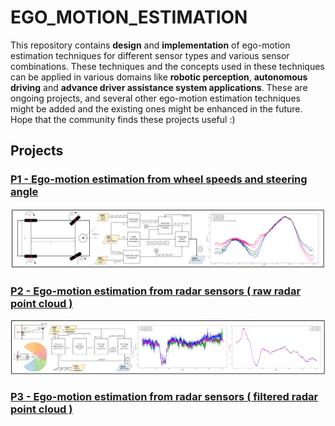 # EGO_MOTION_ESTIMATION
This repository contains **design** and **implementation** of ego-motion estimation techniques for different sensor types and various sensor combinations. These techniques and the concepts used in these techniques can be applied in various domains like **robotic perception**, **autonomous driving** and **advance driver assistance system applications**. These are ongoing projects, and several other ego-motion estimation techniques might be added and the existing ones might be enhanced in the future. Hope that the community finds these projects useful :)

## Projects

### [P1 - Ego-motion estimation from wheel speeds and steering angle](https://github.com/UditBhaskar19/EGO_MOTION_ESTIMATION/tree/main/1_egomotion_wheel_speed)
[![](https://github.com/UditBhaskar19/EGO_MOTION_ESTIMATION/blob/main/readme_artifacts/P1_cover_img.PNG)](https://github.com/UditBhaskar19/EGO_MOTION_ESTIMATION/tree/main/1_egomotion_wheel_speed)

### [P2 - Ego-motion estimation from radar sensors ( raw radar point cloud )](https://github.com/UditBhaskar19/EGO_MOTION_ESTIMATION/tree/main/1_egomotion_wheel_speed)
![](https://github.com/UditBhaskar19/EGO_MOTION_ESTIMATION/blob/main/readme_artifacts/P2_cover_img.PNG)

### [P3 - Ego-motion estimation from radar sensors ( filtered radar point cloud )](https://github.com/UditBhaskar19/EGO_MOTION_ESTIMATION/tree/main/1_egomotion_wheel_speed)
